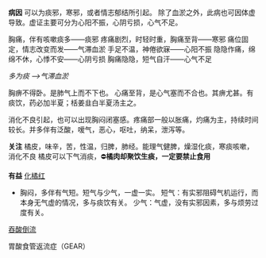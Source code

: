 **病因**
可以为痰邪，寒邪，或者情志郁结所引起。
除了血淤之外，此病也可因体虚导致。虚证主要可分为心阳不振，心阴亏损，心气不足。

胸痛，伴有咳嗽痰多——痰邪
疼痛剧烈，时轻时重，胸痛至背——寒邪
痛位固定，情志改变而发——气滞血淤
手足不温，神倦欲寐——心阳不振
隐隐作痛，绵绵不休，心悸不安——心阴亏损
胸痛隐隐，短气自汗——心气不足

_多为痰 -->气滞血淤_

胸痹不得卧。是肺气上而不下也。
心痛至背，是心气塞而不合也。其痹尤甚。有痰饮，药必加半夏；栝姜韭白半夏汤主之。

消化不良引起，也可以出现胸闷闭塞感。疼痛部一般以胀痛，灼痛为主，持续时间较长。并多伴有泛酸，嗳气，恶心，呕吐，纳呆，泄泻等。

**关注**
橘皮，味辛，苦，性温，归脾，肺经。能理气健脾，燥湿化痰，寒痰咳嗽，消化不良
橘皮可以下气消痰，⛔**橘肉却聚饮生痰，一定要禁止食用**

**有益**
[化橘红](https://zhongyibaike.com/wiki/%E5%8C%96%E6%A9%98%E7%BA%A2)



* 胸闷，多伴有气短。短气与少气，一虚一实。
	短气：有实邪阻碍气机运行，而本身无气虚的情况，多与痰饮有关。
	少气：气虚，没有实邪因素，多与烦劳过度有关。


[吞酸倒流](https://yuyattong.com/tcm-theory/%e4%b8%ad%e9%86%ab%e7%9c%8b%e8%83%83%e9%85%b8%e5%80%92%e6%b5%81/)

胃酸食管返流症（GEAR）


